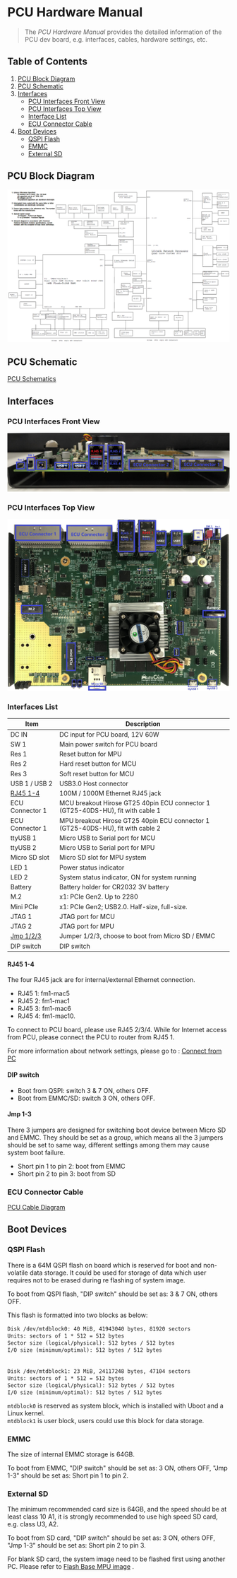 # PCU Hardware Manual

> The *PCU Hardware Manual* provides the detailed information of the PCU dev board, e.g. interfaces, cables, hardware settings, etc.

## Table of Contents
1. [PCU Block Diagram](#pcu-block-diagram)
2. [PCU Schematic](#pcu-schematic)
3. [Interfaces](#interfaces)
   - [PCU Interfaces Front View](#pcu-interfaces-front-view)
   - [PCU Interfaces Top View](#pcu-interfaces-top-view)
   - [Interface List](#interfaces-list)
   - [ECU Connector Cable](#ecu-connector-cable)
4. [Boot Devices](#boot-devices)
   - [QSPI Flash](#qspi-flash)
   - [EMMC](#emmc)
   - [External SD](#external-sd)


## PCU Block Diagram
![PCU block diagram](images/Pcu_block_diagram.png "PCU block diagram")

## PCU Schematic

[PCU Schematics](pdf/Pcu_schematics.pdf "PCU Schematics")  

## Interfaces

### PCU Interfaces Front View

![PCU interface front](images/Pcu_interface_front.jpg "PCU interface front")

### PCU Interfaces Top View

![PCU interface top](images/Pcu_interface_top.jpg "PCU interface top")

### Interfaces List

| Item           | Description                         |
| -------------- | ----------------------------------- |
|DC IN           | DC input for PCU board, 12V 60W                                                 |
|SW 1            | Main power switch for PCU board                                                 |
|Res 1           | Reset button for MPU                                                            |
|Res 2           | Hard reset button for MCU                                                       |
|Res 3           | Soft reset button for MCU                                                       |
|USB 1 / USB 2   | USB3.0 Host connector                                                           |
|[RJ45 1-4](#rj45-1-4)  | 100M / 1000M Ethernet RJ45 jack                                                 |
|ECU Connector 1 | MCU breakout Hirose GT25 40pin ECU connector 1 (GT25-40DS-HU), fit with cable 1 |
|ECU Connector 1 | MPU breakout Hirose GT25 40pin ECU connector 1 (GT25-40DS-HU), fit with cable 2 |
|ttyUSB 1        | Micro USB to Serial port for MCU                                                |
|ttyUSB 2        | Micro USB to Serial port for MPU                                                |
|Micro SD slot   | Micro SD slot for MPU system                                                    |
|LED 1           | Power status indicator                                                          |
|LED 2           | System status indicator, ON for system running                                  |
|Battery         | Battery holder for CR2032 3V battery                                            |
|M.2             | x1: PCIe Gen2. Up to 2280                                                       |
|Mini PCIe       | x1: PCIe Gen2; USB2.0. Half-size, full-size.                                    |
|JTAG 1          | JTAG port for MCU                                                               |
|JTAG 2          | JTAG port for MPU                                                               |
|[Jmp 1/2/3](#jmp-1-3)  | Jumper 1/2/3, choose to boot from Micro SD / EMMC                               |
|DIP switch      | DIP switch |

#### RJ45 1-4

The four RJ45 jack are for internal/external Ethernet connection.

- RJ45 1: fm1-mac5
- RJ45 2: fm1-mac1
- RJ45 3: fm1-mac6
- RJ45 4: fm1-mac10.

To connect to PCU board, please use RJ45 2/3/4. While for Internet access from PCU, please connect the PCU to router from RJ45 1.

For more information about network settings, please go to : [Connect from PC](Pcu_setup.md#connect-from-pc)

#### DIP switch

- Boot from QSPI: switch 3 & 7 ON, others OFF.
- Boot from EMMC/SD: switch 3 ON, others OFF.

#### Jmp 1-3

There 3 jumpers are designed for switching boot device between Micro SD and EMMC. They should be set as a group, which means all the 3 jumpers should be set to same way, different settings among them may cause system boot failure.

- Short pin 1 to pin 2: boot from EMMC
- Short pin 2 to pin 3: boot from SD

### ECU Connector Cable

[PCU Cable Diagram](pdf/Pcu_cable_diagram.pdf "PCU Cable Diagram")  

## Boot Devices

### QSPI Flash

There is a 64M QSPI flash on board which is reserved for boot and non-volatile data storage. It could be used for storage of data which user requires not to be erased during re flashing of system image. 

To boot from QSPI flash, "DIP switch" should be set as: 3 & 7 ON, others OFF.

This flash is formatted into two blocks as below:

```
Disk /dev/mtdblock0: 40 MiB, 41943040 bytes, 81920 sectors
Units: sectors of 1 * 512 = 512 bytes
Sector size (logical/physical): 512 bytes / 512 bytes
I/O size (minimum/optimal): 512 bytes / 512 bytes


Disk /dev/mtdblock1: 23 MiB, 24117248 bytes, 47104 sectors
Units: sectors of 1 * 512 = 512 bytes
Sector size (logical/physical): 512 bytes / 512 bytes
I/O size (minimum/optimal): 512 bytes / 512 bytes
```

`mtdblock0` is reserved as system block, which is installed with Uboot and a Linux kernel.  
`mtdblock1` is user block, users could use this block for data storage.

### EMMC

The size of internal EMMC storage is 64GB. 

To boot from EMMC, "DIP switch" should be set as: 3 ON, others OFF, "Jmp 1-3" should be set as: Short pin 1 to pin 2.

### External SD

The minimum recommended card size is 64GB, and the speed should be at least class 10 A1, it is strongly recommended to use high speed SD card, e.g. class U3, A2. 

To boot from SD card, "DIP switch" should be set as: 3 ON, others OFF, "Jmp 1-3" should be set as: Short pin 2 to pin 3.

For blank SD card, the system image need to be flashed first using another PC. Please refer to [Flash Base MPU image](Pcu_setup.md#flash-base-mpu-image) .


